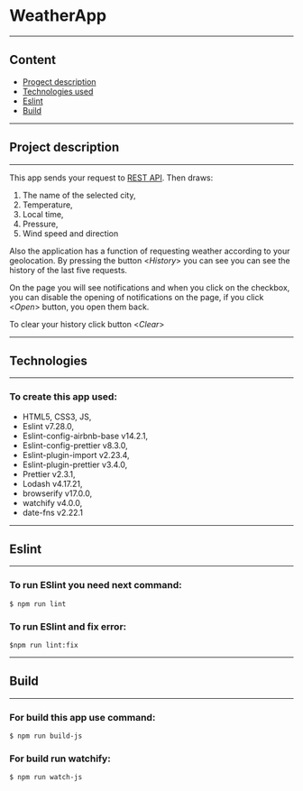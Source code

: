 # WeatherApp
---
## Content
* [Progect description](#progect-description)
* [Technologies used](#technologies)
* [Eslint](#eslint)
* [Build](#build)

---
## Project description
---

This app sends your request to [REST API](https://weatherstack.com/). Then draws:

  1. The name of the selected city, 
  2. Temperature, 
  3. Local time,
  4. Pressure,
  5. Wind speed and direction
  
 Also the application has a function of requesting weather according to your geolocation. By pressing the button <*History*> you can see you can see the history of the last five requests.

On the page you will see notifications and when you click on the checkbox, you can disable the opening of notifications on the page, if you click <*Open*> button, you open them back. 

To clear your history click button <*Clear*>

---
## Technologies
---
### To create this app used: 
 * HTML5, CSS3, JS,
 * Eslint v7.28.0,
 * Eslint-config-airbnb-base v14.2.1,
 * Eslint-config-prettier v8.3.0,
 * Eslint-plugin-import v2.23.4,
 * Eslint-plugin-prettier v3.4.0,
 * Prettier v2.3.1,
 * Lodash v4.17.21,
 * browserify v17.0.0,
 * watchify v4.0.0,
 * date-fns v2.22.1
    
    
---
## Eslint
---
### To run ESlint you need next command:
```
$ npm run lint
```
### To run ESlint and fix error:
```
$npm run lint:fix
```
---
## Build
---
### For build  this app use command: 
```
$ npm run build-js
```

### For build run watchify: 
```
$ npm run watch-js
```

